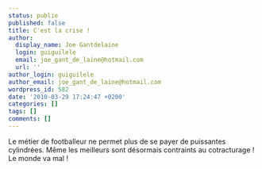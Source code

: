 ```yaml
---
status: publie
published: false
title: C'est la crise !
author:
  display_name: Joe Gantdelaine
  login: guiguilele
  email: joe_gant_de_laine@hotmail.com
  url: ''
author_login: guiguilele
author_email: joe_gant_de_laine@hotmail.com
wordpress_id: 582
date: '2010-03-29 17:24:47 +0200'
categories: []
tags: []
comments: []
---
```

Le métier de footballeur ne permet plus de se payer de puissantes cylindrées. Même les meilleurs sont désormais contraints au cotracturage ! Le monde va mal !
